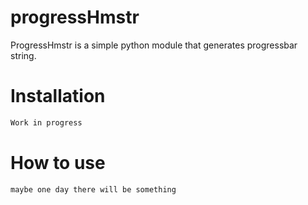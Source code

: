 # progressHmstr

ProgressHmstr is a simple python module that generates progressbar string.

# Installation

```bash
Work in progress
```

# How to use

```
maybe one day there will be something
```
